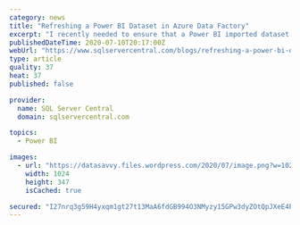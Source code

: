 ```yaml
---
category: news
title: "Refreshing a Power BI Dataset in Azure Data Factory"
excerpt: "I recently needed to ensure that a Power BI imported dataset would be refreshed after populating data in my data mart. I was already using Azure Data Factory to populate the data mart, so the most efficient thing to do was to call a pipeline at the end of my data load process to refresh the Power BI dataset."
publishedDateTime: 2020-07-10T20:17:00Z
webUrl: "https://www.sqlservercentral.com/blogs/refreshing-a-power-bi-dataset-in-azure-data-factory"
type: article
quality: 37
heat: 37
published: false

provider:
  name: SQL Server Central
  domain: sqlservercentral.com

topics:
  - Power BI

images:
  - url: "https://datasavvy.files.wordpress.com/2020/07/image.png?w=1024"
    width: 1024
    height: 347
    isCached: true

secured: "I27nrq3g59H4yxqm1gt27t13MaA6fdGB994O3NMyzy15GPw3dyZOtQpJXeE4Pw/A4GTa90g+wbYcVcFFBy6NsCpu+35oqDYVns3AD7lFt9lKvZ4s+MnW8MS4x92cCL/AkU3jZuEQwH2BjUjtSjJUMQmEqN18AKeGhcOmaLPAF1XQ4+Lm72vc2IPxyFAc66Y6s7CBi7WDEIuWWGqgRiHN8kK44R6D1xm7pjH5kA4Zjgioq5/6O9aHi8DUSYVCgajlUTlT0TS8d/KvH1Kvc98fgggR1VKUV4UOwbGljDbQkH0WcUAiNwIrRRLtvtxzPmZ1rYbS/ZmaEbZP1N1RRqV73A==;NgAQpNk3Sr2AxaHiGQnIgA=="
---
```


